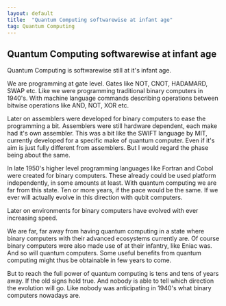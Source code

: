 ```yaml
---
layout: default
title:  "Quantum Computing softwarewise at infant age"
tag: Quantum Computing
---
```


## Quantum Computing softwarewise at infant age

Quantum Computing is softwarewise still at it's infant age.  

We are programming at gate level. Gates like NOT, CNOT, HADAMARD, SWAP etc. Like we were programming traditional binary computers in 1940's. With machine language commands describing operations between bitwise operations like AND, NOT, XOR etc. 

Later on assemblers were developed for binary computers to ease the programming a bit. Assemblers were still hardware dependent, each make had it's own assembler. This was a bit like the SWIFT language by MIT, currently developed for a specific make of quantum computer. Even if it's aim is just fully different from assemblers. But I would regard the phase being about the same.

In late 1950's higher level programming languages like Fortran and Cobol were created for binary computers. These already  could be used platform independently, in some amounts at least. With quantum computing we are far from this state. Ten or more years, if the pace would be the same. If we ever will actually evolve in this direction with qubit computers.  

Later on environments for binary computers have evolved with ever increasing speed.  

We are far, far away from having quantum computing in a state where binary computers with their advanced ecosystems currently are. Of course binary computers were also made use of at their infantry, like Eniac was. And so will quantum computers. Some useful benefits from quantum computing might thus be obtainable in few years to come.

But to reach the full power of quantum computing is tens and tens of years away. If the old signs hold true. And nobody is able to tell which direction the evolution will go. Like nobody was anticipating in 1940's what binary computers nowadays are.




